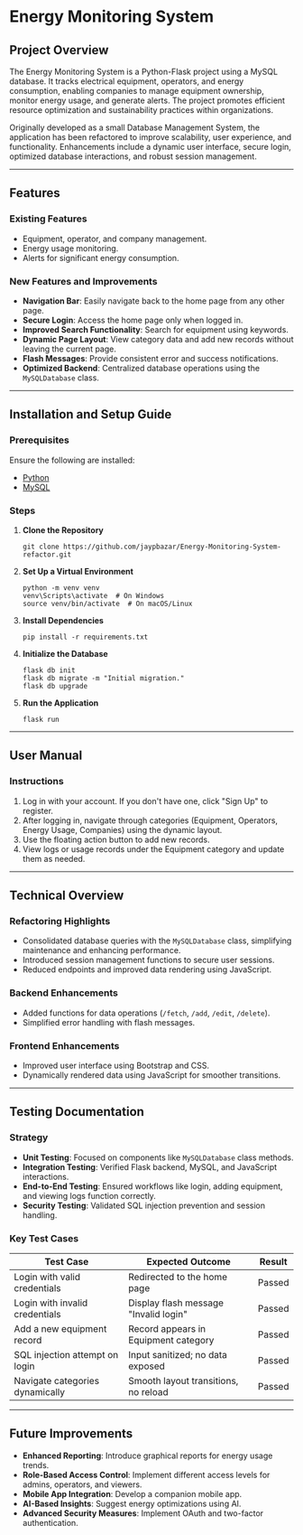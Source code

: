 # Energy Monitoring System

## Project Overview
The Energy Monitoring System is a Python-Flask project using a MySQL database. It tracks electrical equipment, operators, and energy consumption, enabling companies to manage equipment ownership, monitor energy usage, and generate alerts. The project promotes efficient resource optimization and sustainability practices within organizations.

Originally developed as a small Database Management System, the application has been refactored to improve scalability, user experience, and functionality. Enhancements include a dynamic user interface, secure login, optimized database interactions, and robust session management.

---

## Features

### Existing Features
- Equipment, operator, and company management.
- Energy usage monitoring.
- Alerts for significant energy consumption.

### New Features and Improvements
- **Navigation Bar**: Easily navigate back to the home page from any other page.
- **Secure Login**: Access the home page only when logged in.
- **Improved Search Functionality**: Search for equipment using keywords.
- **Dynamic Page Layout**: View category data and add new records without leaving the current page.
- **Flash Messages**: Provide consistent error and success notifications.
- **Optimized Backend**: Centralized database operations using the `MySQLDatabase` class.

---

## Installation and Setup Guide

### Prerequisites
Ensure the following are installed:
- [Python](https://www.python.org/downloads/)
- [MySQL](https://www.mysql.com/downloads/)

### Steps
1. **Clone the Repository**
   ```
   git clone https://github.com/jaypbazar/Energy-Monitoring-System-refactor.git
   ```

2. **Set Up a Virtual Environment**
   ```
   python -m venv venv
   venv\Scripts\activate  # On Windows
   source venv/bin/activate  # On macOS/Linux
   ```

3. **Install Dependencies**
   ```
   pip install -r requirements.txt
   ```

4. **Initialize the Database**
   ```
   flask db init
   flask db migrate -m "Initial migration."
   flask db upgrade
   ```

5. **Run the Application**
   ```
   flask run
   ```

---

## User Manual

### Instructions
1. Log in with your account. If you don't have one, click "Sign Up" to register.
2. After logging in, navigate through categories (Equipment, Operators, Energy Usage, Companies) using the dynamic layout.
3. Use the floating action button to add new records.
4. View logs or usage records under the Equipment category and update them as needed.

---

## Technical Overview

### Refactoring Highlights
- Consolidated database queries with the `MySQLDatabase` class, simplifying maintenance and enhancing performance.
- Introduced session management functions to secure user sessions.
- Reduced endpoints and improved data rendering using JavaScript.

### Backend Enhancements
- Added functions for data operations (`/fetch`, `/add`, `/edit`, `/delete`).
- Simplified error handling with flash messages.

### Frontend Enhancements
- Improved user interface using Bootstrap and CSS.
- Dynamically rendered data using JavaScript for smoother transitions.

---

## Testing Documentation

### Strategy
- **Unit Testing**: Focused on components like `MySQLDatabase` class methods.
- **Integration Testing**: Verified Flask backend, MySQL, and JavaScript interactions.
- **End-to-End Testing**: Ensured workflows like login, adding equipment, and viewing logs function correctly.
- **Security Testing**: Validated SQL injection prevention and session handling.

### Key Test Cases
| Test Case                        | Expected Outcome                        | Result  |
|----------------------------------|------------------------------------------|---------|
| Login with valid credentials     | Redirected to the home page             | Passed  |
| Login with invalid credentials   | Display flash message "Invalid login"  | Passed  |
| Add a new equipment record       | Record appears in Equipment category    | Passed  |
| SQL injection attempt on login   | Input sanitized; no data exposed        | Passed  |
| Navigate categories dynamically  | Smooth layout transitions, no reload    | Passed  |

---

## Future Improvements
- **Enhanced Reporting**: Introduce graphical reports for energy usage trends.
- **Role-Based Access Control**: Implement different access levels for admins, operators, and viewers.
- **Mobile App Integration**: Develop a companion mobile app.
- **AI-Based Insights**: Suggest energy optimizations using AI.
- **Advanced Security Measures**: Implement OAuth and two-factor authentication.
